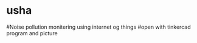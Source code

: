# usha
#Noise pollution monitering using internet og things 
#open with tinkercad program and picture
